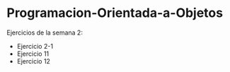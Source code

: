 # Programacion-Orientada-a-Objetos
Ejercicios de la semana 2:

- Ejercicio 2-1
- Ejercicio 11
- Ejercicio 12
